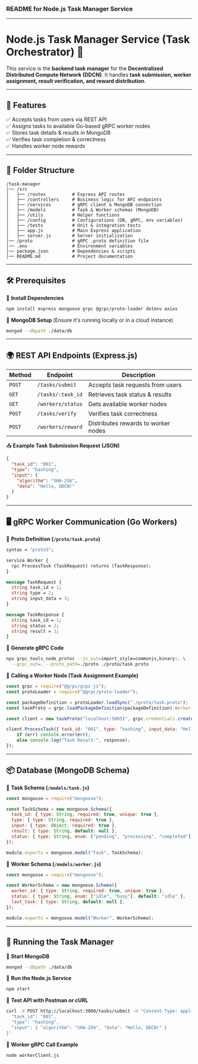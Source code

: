 ### **README for Node.js Task Manager Service**  

---

# **Node.js Task Manager Service (Task Orchestrator) 🚀**  

This service is the **backend task manager** for the **Decentralized Distributed Compute Network (DDCN)**. It handles **task submission, worker assignment, result verification, and reward distribution**.  

---

## **📌 Features**  

✅ Accepts tasks from users via REST API  
✅ Assigns tasks to available Go-based gRPC worker nodes  
✅ Stores task details & results in MongoDB  
✅ Verifies task completion & correctness  
✅ Handles worker node rewards  

---

## **📂 Folder Structure**  

```
/task-manager
│── /src
│   ├── /routes          # Express API routes
│   ├── /controllers     # Business logic for API endpoints
│   ├── /services        # gRPC client & MongoDB connection
│   ├── /models          # Task & Worker schemas (MongoDB)
│   ├── /utils           # Helper functions
│   ├── /config          # Configurations (DB, gRPC, env variables)
│   ├── /tests           # Unit & integration tests
│   ├── app.js           # Main Express application
│   ├── server.js        # Server initialization
│── /proto               # gRPC .proto definition file
│── .env                 # Environment variables
│── package.json         # Dependencies & scripts
│── README.md            # Project documentation
```

---

## **🛠 Prerequisites**  

📌 **Install Dependencies**  
```sh
npm install express mongoose grpc @grpc/proto-loader dotenv axios
```

📌 **MongoDB Setup** (Ensure it's running locally or in a cloud instance)  
```sh
mongod --dbpath ./data/db
```

---

## **🌍 REST API Endpoints (Express.js)**  

| Method | Endpoint               | Description |
|--------|------------------------|-------------|
| `POST` | `/tasks/submit`        | Accepts task requests from users |
| `GET`  | `/tasks/:task_id`      | Retrieves task status & results |
| `GET`  | `/workers/status`      | Gets available worker nodes |
| `POST` | `/tasks/verify`        | Verifies task correctness |
| `POST` | `/workers/reward`      | Distributes rewards to worker nodes |

📤 **Example Task Submission Request (JSON)**  
```json
{
  "task_id": "001",
  "type": "hashing",
  "input": {
    "algorithm": "SHA-256",
    "data": "Hello, DDCN!"
  }
}
```

---

## **🖥 gRPC Worker Communication (Go Workers)**  

📌 **Proto Definition (`/proto/task.proto`)**  
```proto
syntax = "proto3";

service Worker {
  rpc ProcessTask (TaskRequest) returns (TaskResponse);
}

message TaskRequest {
  string task_id = 1;
  string type = 2;
  string input_data = 3;
}

message TaskResponse {
  string task_id = 1;
  string status = 2;
  string result = 3;
}
```

📌 **Generate gRPC Code**  
```sh
npx grpc_tools_node_protoc --js_out=import_style=commonjs,binary:. \
  --grpc_out=. --proto_path=./proto ./proto/task.proto
```

📌 **Calling a Worker Node (Task Assignment Example)**  
```js
const grpc = require("@grpc/grpc-js");
const protoLoader = require("@grpc/proto-loader");

const packageDefinition = protoLoader.loadSync("./proto/task.proto");
const taskProto = grpc.loadPackageDefinition(packageDefinition).Worker;

const client = new taskProto("localhost:50051", grpc.credentials.createInsecure());

client.ProcessTask({ task_id: "001", type: "hashing", input_data: "Hello, World!" }, (err, response) => {
    if (err) console.error(err);
    else console.log("Task Result:", response);
});
```

---

## **📦 Database (MongoDB Schema)**  

📌 **Task Schema (`/models/task.js`)**  
```js
const mongoose = require("mongoose");

const TaskSchema = new mongoose.Schema({
  task_id: { type: String, required: true, unique: true },
  type: { type: String, required: true },
  input: { type: Object, required: true },
  result: { type: String, default: null },
  status: { type: String, enum: ["pending", "processing", "completed"], default: "pending" },
});

module.exports = mongoose.model("Task", TaskSchema);
```

📌 **Worker Schema (`/models/worker.js`)**  
```js
const mongoose = require("mongoose");

const WorkerSchema = new mongoose.Schema({
  worker_id: { type: String, required: true, unique: true },
  status: { type: String, enum: ["idle", "busy"], default: "idle" },
  last_task: { type: String, default: null },
});

module.exports = mongoose.model("Worker", WorkerSchema);
```

---

## **🚀 Running the Task Manager**  

📌 **Start MongoDB**  
```sh
mongod --dbpath ./data/db
```

📌 **Run the Node.js Service**  
```sh
npm start
```

📌 **Test API with Postman or cURL**  
```sh
curl -X POST http://localhost:3000/tasks/submit -H "Content-Type: application/json" -d '{
  "task_id": "001",
  "type": "hashing",
  "input": { "algorithm": "SHA-256", "data": "Hello, DDCN!" }
}'
```

📌 **Worker gRPC Call Example**  
```sh
node workerClient.js
```
